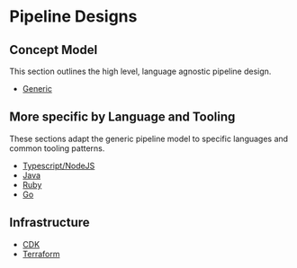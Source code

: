 # Pipeline Designs

## Concept Model  

This section outlines the high level, language agnostic pipeline design.  

* [Generic](./generic.md)

## More specific by Language and Tooling  

These sections adapt the generic pipeline model to specific languages and common tooling patterns.  

* [Typescript/NodeJS](./app/typescript.md)
* [Java](./app/java.md)
* [Ruby](./app/ruby.md)
* [Go](./app/go.md)

## Infrastructure

* [CDK](./infra/cdk.md)
* [Terraform](./infra/terraform.md)
